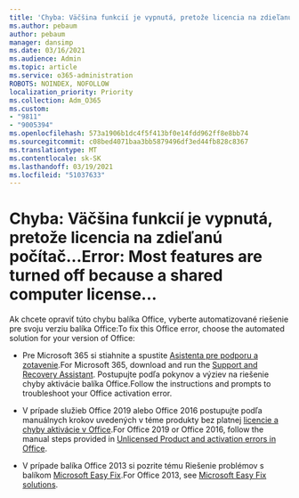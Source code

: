 ```yaml
---
title: 'Chyba: Väčšina funkcií je vypnutá, pretože licencia na zdieľanú počítač...'
ms.author: pebaum
author: pebaum
manager: dansimp
ms.date: 03/16/2021
ms.audience: Admin
ms.topic: article
ms.service: o365-administration
ROBOTS: NOINDEX, NOFOLLOW
localization_priority: Priority
ms.collection: Adm_O365
ms.custom:
- "9811"
- "9005394"
ms.openlocfilehash: 573a1906b1dc4f5f413bf0e14fdd962ff8e8bb74
ms.sourcegitcommit: c08bed4071baa3bb5879496df3ed44fb828c8367
ms.translationtype: MT
ms.contentlocale: sk-SK
ms.lasthandoff: 03/19/2021
ms.locfileid: "51037633"
---
```

# <a name="error-most-features-are-turned-off-because-a-shared-computer-license"></a><span data-ttu-id="a91c8-102">Chyba: Väčšina funkcií je vypnutá, pretože licencia na zdieľanú počítač...</span><span class="sxs-lookup"><span data-stu-id="a91c8-102">Error: Most features are turned off because a shared computer license...</span></span>

<span data-ttu-id="a91c8-103">Ak chcete opraviť túto chybu balíka Office, vyberte automatizované riešenie pre svoju verziu balíka Office:</span><span class="sxs-lookup"><span data-stu-id="a91c8-103">To fix this Office error, choose the automated solution for your version of Office:</span></span>

- <span data-ttu-id="a91c8-104">Pre Microsoft 365 si stiahnite a spustite [Asistenta pre podporu a zotavenie](https://aka.ms/SaRA-OfficeActivation-Chat).</span><span class="sxs-lookup"><span data-stu-id="a91c8-104">For Microsoft 365, download and run the [Support and Recovery Assistant](https://aka.ms/SaRA-OfficeActivation-Chat).</span></span> <span data-ttu-id="a91c8-105">Postupujte podľa pokynov a výziev na riešenie chyby aktivácie balíka Office.</span><span class="sxs-lookup"><span data-stu-id="a91c8-105">Follow the instructions and prompts to troubleshoot your Office activation error.</span></span>

- <span data-ttu-id="a91c8-106">V prípade služieb Office 2019 alebo Office 2016 postupujte podľa manuálnych krokov uvedených v téme produkty bez platnej [licencie a chyby aktivácie v Office](https://support.microsoft.com/office/0d23d3c0-c19c-4b2f-9845-5344fedc4380#bkmk_fixyourself).</span><span class="sxs-lookup"><span data-stu-id="a91c8-106">For Office 2019 or Office 2016, follow the manual steps provided in [Unlicensed Product and activation errors in Office](https://support.microsoft.com/office/0d23d3c0-c19c-4b2f-9845-5344fedc4380#bkmk_fixyourself).</span></span>

- <span data-ttu-id="a91c8-107">V prípade balíka Office 2013 si pozrite tému Riešenie problémov s balíkom [Microsoft Easy Fix](https://support.microsoft.com/topic/microsoft-easy-fix-solutions-have-been-discontinued-b0f4b5f9-3b5a-bd9e-d75d-d45e2f12e16c).</span><span class="sxs-lookup"><span data-stu-id="a91c8-107">For Office 2013, see [Microsoft Easy Fix solutions](https://support.microsoft.com/topic/microsoft-easy-fix-solutions-have-been-discontinued-b0f4b5f9-3b5a-bd9e-d75d-d45e2f12e16c).</span></span>